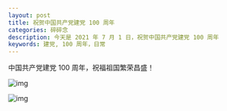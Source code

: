 ```yaml
---
layout: post
title: 祝贺中国共产党建党 100 周年
categories: 碎碎念
description: 今天是 2021 年 7 月 1 日，祝贺中国共产党建党 100 周年
keywords: 建党, 100 周年，日常
---
```


中国共产党建党 100 周年，祝福祖国繁荣昌盛！

![img](https://gitee.com/juststepbystep/pic-bed/raw/master/pic/20210701113911.jpg)



![img](https://gitee.com/juststepbystep/pic-bed/raw/master/pic/20210701113928.jpg)

